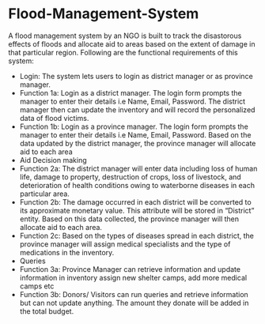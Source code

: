 # Flood-Management-System
A flood management system by an NGO is built to track the disastorous effects of floods and allocate aid to areas based on the extent of damage in that particular region. Following are the functional requirements of this system:
* Login: The system lets users to login as district manager or as province manager.
* Function 1a: Login as a district manager. The login form prompts the manager to enter their
details i.e Name, Email, Password. The district manager then can update the inventory and will
record the personalized data of flood victims.
* Function 1b: Login as a province manager. The login form prompts the manager to enter their
details i.e Name, Email, Password. Based on the data updated by the district manager, the
province manager will allocate aid to each area
* Aid Decision making
* Function 2a: The district manager will enter data including loss of human life, damage to
property, destruction of crops, loss of livestock, and deterioration of health conditions owing to
waterborne diseases in each particular area.
* Function 2b: The damage occurred in each district will be converted to its approximate
monetary value. This attribute will be stored in “District” entity. Based on this data collected, the
province manager will then allocate aid to each area.
* Function 2c: Based on the types of diseases spread in each district, the province manager will
assign medical specialists and the type of medications in the inventory.
* Queries
* Function 3a: Province Manager can retrieve information and update information in inventory
assign new shelter camps, add more medical camps etc
* Function 3b: Donors/ Visitors can run queries and retrieve information but can not update
anything. The amount they donate will be added in the total budget.

